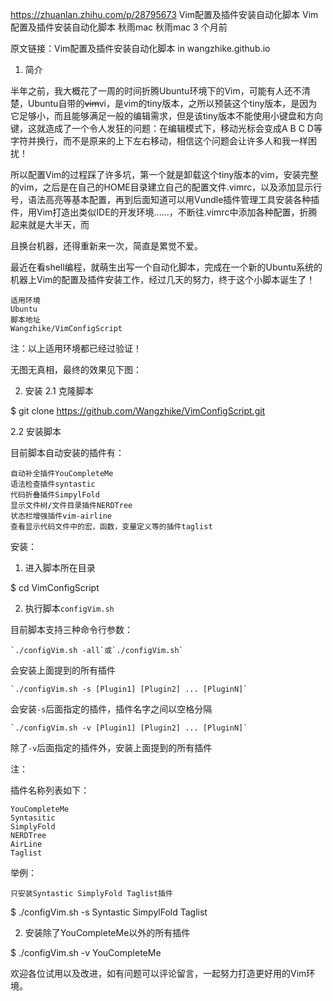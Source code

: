 https://zhuanlan.zhihu.com/p/28795673
Vim配置及插件安装自动化脚本
Vim配置及插件安装自动化脚本
秋雨mac
秋雨mac
3 个月前

原文链接：Vim配置及插件安装自动化脚本 in wangzhike.github.io
1. 简介

半年之前，我大概花了一周的时间折腾Ubuntu环境下的Vim，可能有人还不清楚，Ubuntu自带的~~vim~~vi，是vim的tiny版本，之所以预装这个tiny版本，是因为它足够小，而且能够满足一般的编辑需求，但是该tiny版本不能使用小键盘和方向键，这就造成了一个令人发狂的问题：在编辑模式下，移动光标会变成A B C D等字符并换行，而不是原来的上下左右移动，相信这个问题会让许多人和我一样困扰！

所以配置Vim的过程踩了许多坑，第一个就是卸载这个tiny版本的vim，安装完整的vim，之后是在自己的HOME目录建立自己的配置文件.vimrc，以及添加显示行号，语法高亮等基本配置，再到后面知道可以用Vundle插件管理工具安装各种插件，用Vim打造出类似IDE的开发环境......，不断往.vimrc中添加各种配置，折腾起来就是大半天，而

且换台机器，还得重新来一次，简直是累觉不爱。

最近在看shell编程，就萌生出写一个自动化脚本，完成在一个新的Ubuntu系统的机器上Vim的配置及插件安装工作，经过几天的努力，终于这个小脚本诞生了！

    适用环境
    Ubuntu
    脚本地址
    Wangzhike/VimConfigScript

注：以上适用环境都已经过验证！

无图无真相，最终的效果见下图：



2. 安装
2.1 克隆脚本

$ git clone https://github.com/Wangzhike/VimConfigScript.git

2.2 安装脚本

目前脚本自动安装的插件有：

    自动补全插件YouCompleteMe
    语法检查插件syntastic
    代码折叠插件SimpylFold
    显示文件树/文件目录插件NERDTree
    状态栏增强插件vim-airline
    查看显示代码文件中的宏，函数，变量定义等的插件taglist

安装：

1. 进入脚本所在目录

$ cd VimConfigScript

2. 执行脚本`configVim.sh`

目前脚本支持三种命令行参数：

    `./configVim.sh -all`或`./configVim.sh`

会安装上面提到的所有插件

    `./configVim.sh -s [Plugin1] [Plugin2] ... [PluginN]`

会安装`-s`后面指定的插件，插件名字之间以空格分隔

    `./configVim.sh -v [Plugin1] [Plugin2] ... [PluginN]`

除了`-v`后面指定的插件外，安装上面提到的所有插件

注：

插件名称列表如下：

    YouCompleteMe
    Syntasitic
    SimplyFold
    NERDTree
    AirLine
    Taglist

举例：

    只安装Syntastic SimplyFold Taglist插件

$ ./configVim.sh -s Syntastic SimpylFold Taglist

2. 安装除了YouCompleteMe以外的所有插件

$ ./configVim.sh -v YouCompleteMe


欢迎各位试用以及改进，如有问题可以评论留言，一起努力打造更好用的Vim环境。


